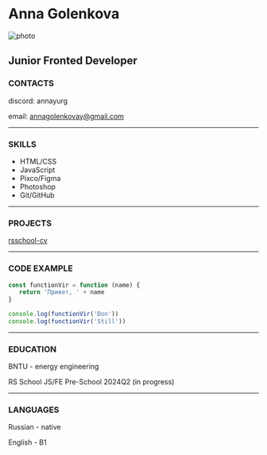 # Anna Golenkova

![photo](https://img.freepik.com/free-photo/view-of-cartoon-animated-3d-penguin_23-2150881932.jpg?size=338&ext=jpg&ga=GA1.1.1788614524.1718150400&semt=ais_user)

## **Junior Fronted Developer**

### CONTACTS

discord: annayurg

email: <annagolenkovay@gmail.com>

***

### SKILLS

* HTML/CSS
* JavaScript
* Pixco/Figma
* Photoshop
* Git/GitHub

***

### PROJECTS

[rsschool-cv](https://github.com/annayurg/rsschool-cv)
***

### CODE EXAMPLE

~~~javascript
const functionVir = function (name) {
   return 'Привет, ' + name
}

console.log(functionVir('Don'))
console.log(functionVir('Still'))
~~~

***

### EDUCATION

BNTU - energy engineering

RS School JS/FE Pre-School 2024Q2 (in progress)
***

### LANGUAGES

Russian - native

English - B1
